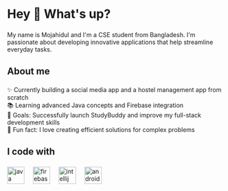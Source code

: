 <h1 align="left">Hey 👋 What's up?</h1>

###

<p align="left">My name is Mojahidul and I'm a CSE student from Bangladesh. I'm passionate about developing innovative applications that help streamline everyday tasks.</p>

###

<h2 align="left">About me</h2>

###

<p align="left">✨ Currently building a social media app and a hostel management app from scratch<br>📚 Learning advanced Java concepts and Firebase integration<br>🎯 Goals: Successfully launch StudyBuddy and improve my full-stack development skills<br>🎲 Fun fact: I love creating efficient solutions for complex problems</p>

###

<h2 align="left">I code with</h2>

###

<div align="left">
  <img src="https://cdn.jsdelivr.net/gh/devicons/devicon/icons/java/java-original.svg" height="40" alt="java logo" />
  <img width="12" />
  <img src="https://cdn.jsdelivr.net/gh/devicons/devicon/icons/firebase/firebase-plain.svg" height="40" alt="firebase logo" />
  <img width="12" />
  <img src="https://cdn.jsdelivr.net/gh/devicons/devicon/icons/intellij/intellij-original.svg" height="40" alt="intellij idea logo" />
  <img width="12" />
  <img src="https://cdn.jsdelivr.net/gh/devicons/devicon/icons/androidstudio/androidstudio-original.svg" height="40" alt="android studio logo" />
  <img width="12" /

###

